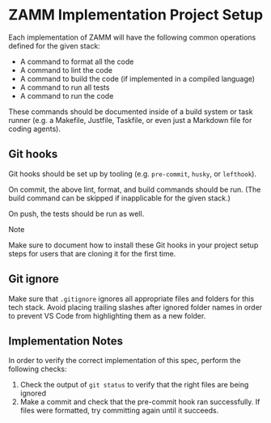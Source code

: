 # ZAMM Implementation Project Setup

Each implementation of ZAMM will have the following common operations defined for the given stack:

- A command to format all the code
- A command to lint the code
- A command to build the code (if implemented in a compiled language)
- A command to run all tests
- A command to run the code

These commands should be documented inside of a build system or task runner (e.g. a Makefile, Justfile, Taskfile, or even just a Markdown file for coding agents).

## Git hooks

Git hooks should be set up by tooling (e.g. `pre-commit`, `husky`, or `lefthook`).

On commit, the above lint, format, and build commands should be run. (The build command can be skipped if inapplicable for the given stack.)

On push, the tests should be run as well.

> [!NOTE]
> Make sure to document how to install these Git hooks in your project setup steps for users that are cloning it for the first time.

## Git ignore

Make sure that `.gitignore` ignores all appropriate files and folders for this tech stack. Avoid placing trailing slashes after ignored folder names in order to prevent VS Code from highlighting them as a new folder.

## Implementation Notes

In order to verify the correct implementation of this spec, perform the following checks:

1. Check the output of `git status` to verify that the right files are being ignored
2. Make a commit and check that the pre-commit hook ran successfully. If files were formatted, try committing again until it succeeds.
